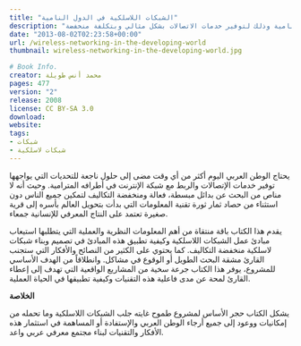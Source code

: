 ```yaml
---
title: "الشبكات اللاسلكية في الدول النامية"
description: "تاب يقدم باقة من المعلومات النظرية والعملية ودليلاً مميزاً عن الشبكات اللاسلكية في الدول النامية وذلك لتوفير خدمات الاتصالات بشكل مثالي وبتكلفة منخفضة."
date: "2013-08-02T02:23:58+00:00"
url: /wireless-networking-in-the-developing-world
thumbnail: wireless-networking-in-the-developing-world.jpg

# Book Info.
creator: محمد أنس طويلة
pages: 477
version: "2"
release: 2008
license: CC BY-SA 3.0
download:
website:
tags:
- شبكات
- شبكات لاسلكية
---
```


يحتاج الوطن العربي اليوم أكثر من أي وقت مضى إلى حلول ناجعة للتحديات التي يواجهها توفير خدمات الإتصالات والربط مع شبكة الإنترنت في أطرافه المترامية. وحيث أنه لا مناص من البحث عن بدائل مبسطة، فعالة ومنخفضة التكاليف لتمكين جميع الناس دون استثناء من حصاد ثمار ثورة تقنية المعلومات التي بدأت بتحويل العالم بأسره إلى قرية صغيرة تعتمد على النتاج المعرفي للإنسانية جمعاء.

يقدم هذا الكتاب باقة منتقاة من أهم المعلومات النظرية والعملية التي يتطلبها استيعاب مبادئ عمل الشبكات اللاسلكية وكيفية تطبيق هذه المبادئ في تصميم وبناء شبكات لاسلكية منخفضة التكاليف. كما يحتوي على الكثير من النصائح والأفكار التي ستجنب القارئ مشقة البحث الطويل أو الوقوع في مشاكل. وانطلاقاً من الهدف الأساسي للمشروع، يوفر هذا الكتاب جرعة سخية من المشاريع الواقعية التي تهدف إلى إعطاء القارئ لمحة عن مدى فاعلية هذه التقنيات وكيفية تطبيقها في الحياة العملية.

**الخلاصة**

يشكل الكتاب حجر الأساس لمشروع طموح غايته جلب الشبكات اللاسلكية وما تحمله من إمكانيات ووعود إلى جميع أرجاء الوطن العربي والإستفادة أو المساهمة في استثمار هذه الأفكار والتقنيات لبناء مجتمع معرفي عربي واعد.
